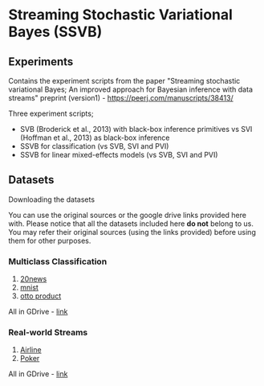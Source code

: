 # Streaming Stochastic Variational Bayes (SSVB)

## Experiments

Contains the experiment scripts from the paper "Streaming stochastic variational Bayes; An improved approach for Bayesian inference with data streams"
preprint (version1) - https://peerj.com/manuscripts/38413/

Three experiment scripts; 

- SVB (Broderick et al., 2013) with black-box inference primitives vs SVI (Hoffman et al., 2013) as black-box inference
- SSVB for classification (vs SVB, SVI and PVI) 
- SSVB for linear mixed-effects models (vs SVB, SVI and PVI)

## Datasets 

Downloading the datasets

You can use the original sources or the google drive links provided here with. Please notice that all the datasets included here **do not** belong to us. You may refer their original sources (using the links provided) before using them for other purposes. 

### Multiclass Classification

1. [20news](http://qwone.com/~jason/20Newsgroups/) 
2. [mnist](http://yann.lecun.com/exdb/mnist/) 
3. [otto product](https://www.kaggle.com/c/otto-group-product-classification-challenge) 

All in GDrive - [link](https://drive.google.com/open?id=10goEdGA3DJCnvx6II_yrwXXOM6gWyknA)

### Real-world Streams

1. [Airline](https://kt.ijs.si/elena_ikonomovska/data.html) 
2. [Poker](https://archive.ics.uci.edu/ml/datasets/Poker+Hand) 

All in GDrive - [link](https://drive.google.com/open?id=1hQ5tWu5Aov0PaXMHAxlNl63NZSiAAfA7)
